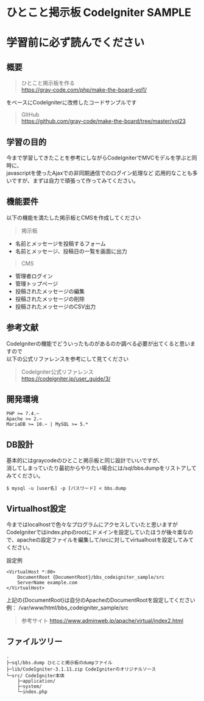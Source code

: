 # ひとこと掲示板 CodeIgniter SAMPLE

# 学習前に必ず読んでください

## 概要

>ひとこと掲示板を作る  
https://gray-code.com/php/make-the-board-vol1/  

をベースにCodeIgniterに改修したコードサンプルです  

>GItHub  
https://github.com/gray-code/make-the-board/tree/master/vol23


## 学習の目的

今まで学習してきたことを参考にしながらCodeIgniterでMVCモデルを学ぶと同時に、  
javascriptを使ったAjaxでの非同期通信でのログイン処理など
応用的なことも多いですが、まずは自力で頑張って作ってみてください。

## 機能要件
以下の機能を満たした掲示板とCMSを作成してください
>掲示板
- 名前とメッセージを投稿するフォーム
- 名前とメッセージ、投稿日の一覧を画面に出力

>CMS
- 管理者ログイン
- 管理トップページ
- 投稿されたメッセージの編集
- 投稿されたメッセージの削除
- 投稿されたメッセージのCSV出力 

## 参考文献
CodeIgniterの機能でどういったものがあるのか調べる必要が出てくると思いますので  
以下の公式リファレンスを参考にして見てください
>CodeIgniter公式リファレンス  
https://codeigniter.jp/user_guide/3/

## 開発環境

```
PHP >= 7.4.~
Apache >= 2.~
MariaDB >= 10.~ | MySQL >= 5.*
```

## DB設計

基本的にはgraycodeのひとこと掲示板と同じ設計でいいですが、  
消してしまっていたり最初からやりたい場合には/sql/bbs.dumpをリストアしてみてください。
```
$ mysql -u [user名] -p [パスワード] < bbs.dump
```

## Virtualhost設定

今まではlocalhostで色々なプログラムにアクセスしていたと思いますが  
CodeIgniterではindex.phpのrootにドメインを設定していたほうが後々楽なので、apacheの設定ファイルを編集して/srcに対してvirtualhostを設定してみてください。  

設定例
```
<VirtualHost *:80>
    DocumentRoot {DocumentRoot}/bbs_codeigniter_sample/src
    ServerName example.com
</VirtualHost>
```

上記の{DocumentRoot}は自分のApacheのDocumentRootを設定してください  
例： /var/www/html/bbs_codeigniter_sample/src

>参考サイト
https://www.adminweb.jp/apache/virtual/index2.html


## ファイルツリー
```
.
├─sql/bbs.dump ひとこと掲示板のdumpファイル
├─lib/CodeIgniter-3.1.11.zip CodeIgniterのオリジナルソース
└─src/ CodeIgniter本体
    ├─application/
    ├─system/
    └─index.php
```
